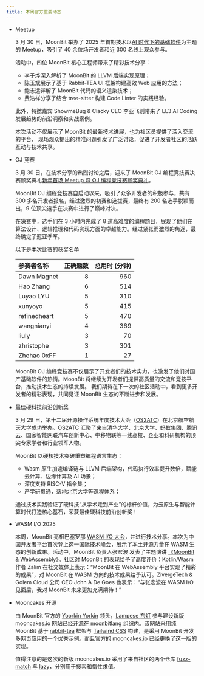 ```yaml
---
title: 本周官方重要动态
---
```


- Meetup

  3 月 30 日，MoonBit 举办了 2025 年首期技术以[AI 时代下的基础软件](https://mp.weixin.qq.com/s/vDvsqxNAUzkijsPg26RIHA)为主题的 Meetup，吸引了 40 余位场开发者和近 300 名线上观众参与。

  活动中，四位 MoonBit 核心工程师带来了精彩技术分享：

  - 李子烨深入解析了 MoonBit 的 LLVM 后端实现原理；
  - 陈玉斌展示了基于 Rabbit-TEA UI 框架构建高效 Web 应用的方法；
  - 鲍志远详解了 MoonBit 代码的语义渲染技术；
  - 费浩祥分享了结合 tree-sitter 构建 Code Linter 的实践经验。

  此外，特邀嘉宾 ShowmeBug & Clacky CEO 李亚飞则带来了 LL3 AI Coding 发展趋势的前沿洞察和实战案例。

  本次活动不仅展示了 MoonBit 的最新技术进展，也为社区员提供了深入交流的平台，
  现场观众提出的精准问题引发了广泛讨论，促进了开发者社区的活跃互动与技术共享。

- OJ 竞赛

  3 月 30 日，在技术分享的热烈讨论之后，迎来了 MoonBit OJ 编程竞技赛决赛颁奖典礼[新年首场 Meetup 暨 OJ 编程竞技赛颁奖典礼](https://mp.weixin.qq.com/s/vDvsqxNAUzkijsPg26RIHA)。

  MoonBit OJ 编程竞技赛自启动以来，吸引了众多开发者的积极参与，共有 300 多名开发者报名，经过激烈的初赛和选拔赛，最终有 200 名选手脱颖而出，9 位顶尖选手在决赛中进行了巅峰对决。

  在决赛中，选手们在 3 小时内完成了 8 道高难度的编程题目，展现了他们在算法设计、逻辑推理和代码实现方面的卓越能力。经过紧张而激烈的角逐，最终确定了冠亚季军。

  以下是本次比赛的获奖名单

  | 参赛者名称   | 正确题数 | 总用时 (分钟) |
  | :----------- | -------: | ------------: |
  | Dawn Magnet  |        8 |           960 |
  | Hao Zhang    |        6 |           514 |
  | Luyao LYU    |        5 |           310 |
  | xunyoyo      |        5 |           415 |
  | refinedheart |        5 |           470 |
  | wangnianyi   |        4 |           369 |
  | liuly        |        3 |            70 |
  | zhristophe   |        3 |           301 |
  | Zhehao 0xFF  |        1 |            27 |

  MoonBit OJ 编程竞技赛不仅展示了开发者们的技术实力，也激发了他们对国产基础软件的热情。MoonBit 将继续为开发者们提供高质量的交流和竞技平台，推动技术生态的持续发展。
  我们期待在下一次的社区活动中，看到更多开发者的精彩表现，共同见证 MoonBit 生态的不断进步和发展。

- 最佳硬科技前沿创新奖

  3 月 29 日，第十二届开源操作系统年度技术大会（[OS2ATC](https://mp.weixin.qq.com/s/jo3EnoUAXkvkU6XKG1IFwA)）在北京航空航天大学成功举办。OS2ATC 汇聚了来自清华大学、北京大学、蚂蚁集团、腾讯云、国家智能网联汽车创新中心、中移物联等一线高校、企业和科研机构的顶尖专家学者和行业领军人物。

  MoonBit 以硬核技术突破重塑编程语言生态：

  - Wasm 原生加速编译链与 LLVM 后端架构，代码执行效率提升数倍，赋能云计算、边缘计算及 AI 场景；
  - 深度支持 RISC-V 指令集；
  - 产学研贯通，落地北京大学等课程体系；

  通过技术实践验证了硬科技“从学术走到产业”的标杆价值，为云原生与智能计算时代打造核心基石，荣获最佳硬科技前沿创新奖！

- WASM I/O 2025

  本周，MoonBit 亮相巴塞罗那 [WASM I/O 大会](https://wasm.io)，并进行技术分享。本次为中国开发者平台首次登上这一国际技术峰会，展示了本土开源力量在 WASM 生态的创新成果。活动中，MoonBit 负责人张宏波 发表了主题演讲 [《MoonBit & WebAssembly》](https://2025.wasm.io/sessions/moonbit-and-webassembly-unlocking-the-true-efficiency-of-wasm)。社区对 MoonBit 的表现给予了高度评价：Kotlin/Wasm 作者 Zalim 在社交媒体上表示：“MoonBit 在 WebAssembly 平台实现了精彩的成果”，对 MoonBit 在 WASM 方向的技术成果给予认可。ZivergeTech & Golem Cloud 公司 CEO John A De Goes 也表示：“与张宏波在 WASM I/O 见面后，我对 MoonBit 未来更加充满期待！”

- Mooncakes 开源

  由 MoonBit 官方的 [Yoorkin Yorkin](https://github.com/Yoorkin) 领头，[Lampese 东灯](https://github.com/Lampese) 参与建设新版 mooncakes.io 网站已经[开源在 moonbitlang 组织内](https://github.com/moonbitlang/mooncakes.io)。该网站采用纯 MoonBit 基于 [rabbit-tea](https://github.com/Yoorkin/rabbit-tea) 框架与 [Tailwind CSS](https://tailwindcss.com) 构建，是采用 MoonBit 开发多网页应用的一个优秀示例。而且官方的 mooncakes.io 已经更换了这一版的实现。

  值得注意的是这次的新版 mooncakes.io 采用了来自社区的两个仓库 [fuzz-match](https://github.com/moonbit-community/fuzzy_match) 与 [lazy](https://github.com/CAIMEOX/lazy/blob/main/src/lazy.mbt)，分别用于搜索和惰性求值。
